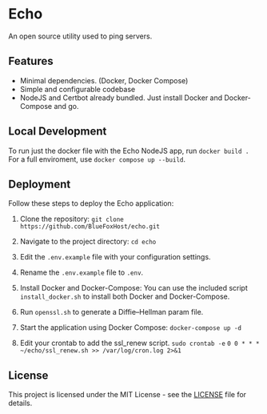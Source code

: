# Echo

An open source utility used to ping servers.

## Features

- Minimal dependencies. (Docker, Docker Compose)
- Simple and configurable codebase
- NodeJS and Certbot already bundled. Just install Docker and Docker-Compose and go.

## Local Development

To run just the docker file with the Echo NodeJS app, run
`docker build .`
For a full enviroment, use `docker compose up --build`.

## Deployment

Follow these steps to deploy the Echo application:

1. Clone the repository:
`git clone https://github.com/BlueFoxHost/echo.git`

2. Navigate to the project directory:
`cd echo`

3. Edit the `.env.example` file with your configuration settings.

4. Rename the `.env.example` file to `.env`.

5. Install Docker and Docker-Compose:
You can use the included script `install_docker.sh` to install both Docker and Docker-Compose.

6. Run `openssl.sh` to generate a Diffie–Hellman param file.

7. Start the application using Docker Compose:
`docker-compose up -d`

8. Edit your crontab to add the ssl_renew script.
`sudo crontab -e`
`0 0 * * * ~/echo/ssl_renew.sh >> /var/log/cron.log 2>&1`

## License

This project is licensed under the MIT License - see the [LICENSE](https://github.com/BlueFoxHost/echo/blob/production/LICENSE) file for details.
